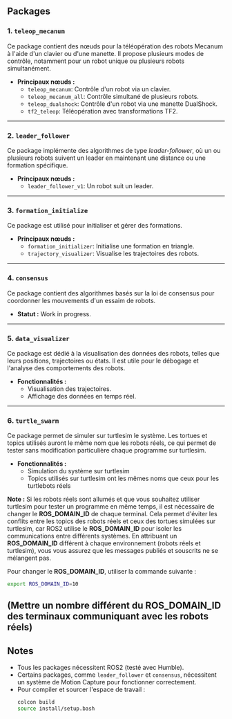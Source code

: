 ## Packages

### 1. `teleop_mecanum`
Ce package contient des nœuds pour la téléopération des robots Mecanum à l'aide d'un clavier ou d'une manette. Il propose plusieurs modes de contrôle, notamment pour un robot unique ou plusieurs robots simultanément.

- **Principaux nœuds :**
  - `teleop_mecanum`: Contrôle d'un robot via un clavier.
  - `teleop_mecanum_all`: Contrôle simultané de plusieurs robots.
  - `teleop_dualshock`: Contrôle d'un robot via une manette DualShock.
  - `tf2_teleop`: Téléopération avec transformations TF2.

---

### 2. `leader_follower`
Ce package implémente des algorithmes de type *leader-follower*, où un ou plusieurs robots suivent un leader en maintenant une distance ou une formation spécifique.

- **Principaux nœuds :**
  - `leader_follower_v1`: Un robot suit un leader.


---

### 3. `formation_initialize`
Ce package est utilisé pour initialiser et gérer des formations.

- **Principaux nœuds :**
  - `formation_initializer`: Initialise une formation en triangle.
  - `trajectory_visualizer`: Visualise les trajectoires des robots.

---

### 4. `consensus`
Ce package contient des algorithmes basés sur la loi de consensus pour coordonner les mouvements d'un essaim de robots. 

- **Statut :** Work in progress.

---

### 5. `data_visualizer`
Ce package est dédié à la visualisation des données des robots, telles que leurs positions, trajectoires ou états. Il est utile pour le débogage et l'analyse des comportements des robots.

- **Fonctionnalités :**
  - Visualisation des trajectoires.
  - Affichage des données en temps réel.

---
### 6. `turtle_swarm`
Ce package permet de simuler sur turtlesim le système. Les tortues et topics utilisés auront le même nom que les robots réels, ce qui permet de tester sans modification particulière chaque programme sur turtlesim.

- **Fonctionnalités :**
  - Simulation du système sur turtlesim
  - Topics utilisés sur turtlesim ont les mêmes noms que ceux pour les turtlebots réels

**Note :** Si les robots réels sont allumés et que vous souhaitez utiliser turtlesim pour tester un programme en même temps, il est nécessaire de changer le **ROS_DOMAIN_ID** de chaque terminal. Cela permet d'éviter les conflits entre les topics des robots réels et ceux des tortues simulées sur turtlesim, car ROS2 utilise le **ROS_DOMAIN_ID** pour isoler les communications entre différents systèmes. En attribuant un **ROS_DOMAIN_ID** différent à chaque environnement (robots réels et turtlesim), vous vous assurez que les messages publiés et souscrits ne se mélangent pas.

Pour changer le **ROS_DOMAIN_ID**, utiliser la commande suivante : 
  ```bash
  export ROS_DOMAIN_ID=10
  ```
(Mettre un nombre différent du ROS_DOMAIN_ID des terminaux communiquant avec les robots réels)
---

## Notes
- Tous les packages nécessitent ROS2 (testé avec Humble).
- Certains packages, comme `leader_follower` et `consensus`, nécessitent un système de Motion Capture pour fonctionner correctement.
- Pour compiler et sourcer l'espace de travail :
  ```bash
  colcon build
  source install/setup.bash